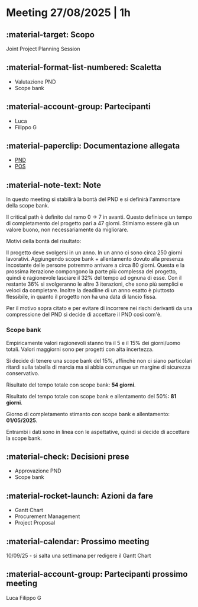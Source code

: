 # Meeting 27/08/2025 | 1h

## :material-target: **Scopo**

Joint Project Planning Session

## :material-format-list-numbered: **Scaletta**

- Valutazione PND
- Scope bank

## :material-account-group: **Partecipanti**

- Luca
- Filippo G

## :material-paperclip: **Documentazione allegata**

- [PND](../planning/PND.md)
- [POS](../scoping/POS.md)

## :material-note-text: **Note**

In questo meeting si stabilirà la bontà del PND e si definirà l'ammontare della scope bank.

Il critical path è definito dal ramo 0 -> 7 in avanti. Questo definisce un tempo di completamento del progetto pari a 47 giorni. Stimiamo essere già un valore buono, non necessariamente da migliorare.

Motivi della bontà del risultato:

Il progetto deve svolgersi in un anno. In un anno ci sono circa 250 giorni lavorativi. Aggiungendo scope bank + allentamento dovuto alla presenza incostante delle persone potremmo arrivare a circa 80 giorni. Questa e la prossima iterazione compongono la parte più complessa del progetto, quindi è ragionevole lasciare il 32% del tempo ad ognuna di esse. Con il restante 36% si svolgeranno le altre 3 iterazioni, che sono più semplici e veloci da completare. Inoltre la deadline di un anno esatto è piuttosto flessibile, in quanto il progetto non ha una data di lancio fissa.

Per il motivo sopra citato e per evitare di incorrere nei rischi derivanti da una compressione del PND si decide di accettare il PND così com'è.

### Scope bank

Empiricamente valori ragionevoli stanno tra il 5 e il 15% dei giorni/uomo totali. Valori maggiorni sono per progetti con alta incertezza.

Si decide di tenere una scope bank del 15%, affinchè non ci siano particolari ritardi sulla tabella di marcia ma si abbia comunque un margine di sicurezza conservativo.

Risultato del tempo totale con scope bank: **54 giorni**.

Risultato del tempo totale con scope bank e allentamento del 50%: **81 giorni**.

Giorno di completamento stimanto con scope bank e allentamento: **01/05/2025**.

Entrambi i dati sono in linea con le aspettative, quindi si decide di accettare la scope bank.

## :material-check: **Decisioni prese**

- Approvazione PND
- Scope bank

## :material-rocket-launch: **Azioni da fare**

- Gantt Chart
- Procurement Management
- Project Proposal

## :material-calendar: **Prossimo meeting**

10/09/25 - si salta una settimana per redigere il Gantt Chart

## :material-account-group: **Partecipanti prossimo meeting**

Luca
Filippo G
